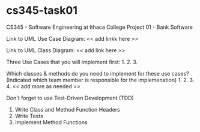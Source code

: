 # cs345-task01
CS345 - Software Engineering at Ithaca College
Project 01 - Bank Software

Link to UML Use Case Diagram:
<< add linkk here >>

Link to UML Class Diagram:
<< add link here >>

Three Use Cases that you will implement first:
1.
2.
3.

Which classes & methods do you need to implement for these use cases?
(Indicated which team member is responsible for the implemenation)
1.
2.
3.
4.
<< add more as needed >>

Don't forget to use Test-Driven Development (TDD)
1. Write Class and Method Function Headers
2. Write Tests
3. Implement Method Functions


